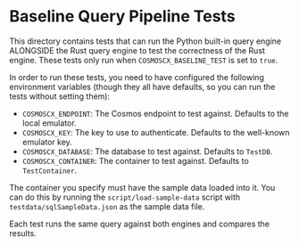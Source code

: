 # Baseline Query Pipeline Tests

This directory contains tests that can run the Python built-in query engine ALONGSIDE the Rust query engine to test the correctness of the Rust engine.
These tests only run when `COSMOSCX_BASELINE_TEST` is set to `true`.

In order to run these tests, you need to have configured the following environment variables (though they all have defaults, so you can run the tests without setting them):

* `COSMOSCX_ENDPOINT`: The Cosmos endpoint to test against. Defaults to the local emulator.
* `COSMOSCX_KEY`: The key to use to authenticate. Defaults to the well-known emulator key.
* `COSMOSCX_DATABASE`: The database to test against. Defaults to `TestDB`.
* `COSMOSCX_CONTAINER`: The container to test against. Defaults to `TestContainer`.

The container you specify must have the sample data loaded into it.
You can do this by running the `script/load-sample-data` script with `testdata/sqlSampleData.json` as the sample data file.

Each test runs the same query against both engines and compares the results.
